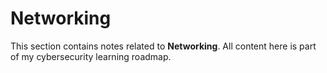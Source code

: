# Networking

This section contains notes related to **Networking**.
All content here is part of my cybersecurity learning roadmap.
